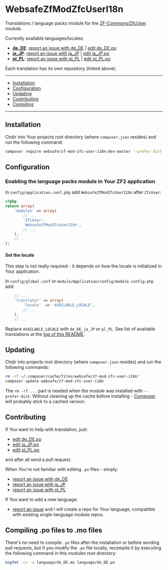 WebsafeZfModZfcUserI18n
================================================================================

Translations / language packs module for the [ZF-Commons/ZfcUser] module.

Currently available languages/locales:

 + **[de_DE]**: [report an issue with de_DE] | [edit de_DE.po]
 + **[ja_JP]**: [report an issue with ja_JP] | [edit ja_JP.po]
 + **[pl_PL]**: [report an issue with pl_PL] | [edit pl_PL.po]

Each translation has its own repository (linked above).


* * *


 + [Installation](#installation)
 + [Configuration](#configuration)
 + [Updating](#updating)
 + [Contributing](#contributing)
 + [Compiling](#compiling-po-files-to-mo-files)


* * *



Installation
--------------------------------------------------------------------------------

Chdir into Your projects root directory (where `composer.json` resides)
and run the following command:

~~~~ bash
composer require websafe/zf-mod-zfc-user-i18n:dev-master --prefer-dist
~~~~



Configuration
--------------------------------------------------------------------------------

### Enabling the language packs module in Your ZF2 application

In `config/application.conf.php` add `WebsafeZfModZfcUserI18n` after
`ZfcUser`:

~~~~ php
<?php
return array(
    'modules' => array(
        // ...
        'ZfcUser',
        'WebsafeZfModZfcUserI18n',
        // ...
    ),
    // ...
);
~~~~



#### Set the locale

This step is not really required - it depends on how the locale is initialized
in Your application. 

In `config/global.conf` or `module/Application/config/module.config.php` add:

~~~~ php
    // ...
    'translator' => array(
        'locale'  => 'AVAILABLE_LOCALE',
        // ...
    ),
    // ...
~~~~

Replace `AVAILABLE_LOCALE` with `de_DE`, `ja_JP` or `pl_PL`. See list of 
available translations at the [top of this README].



Updating
--------------------------------------------------------------------------------

Chdir into projects root directory (where `composer.json` resides)
and run the following commands:

~~~~ bash
rm -rf ~/.composer/cache/files/websafe/zf-mod-zfc-user-i18n*
composer update websafe/zf-mod-zfc-user-i18n
~~~~

The `rm -rf ...` part is needed when the module was installed with 
`--prefer-dist`. Without cleaning up the cache before installing - [Composer]
will probably stick to a cached version.



Contributing
--------------------------------------------------------------------------------

If You want to help with translation, just:

 + [edit de_DE.po]
 + [edit ja_JP.po]
 + [edit pl_PL.po]

and after all send a pull request.


When You're not familiar with editing `.po` files - simply:

 + [report an issue with de_DE]
 + [report an issue with ja_JP]
 + [report an issue with pl_PL]


If You want to add a new language:

 + [report an issue] and I will create a repo for Your language, compatible
   with existing single-language module repos.



Compiling .po files to .mo files
--------------------------------------------------------------------------------

There's no need to compile `.po` files after the installation or before sending 
pull requests, but if you modify the `.po` file locally, recompile it by 
executing the following command in this modules root directory:

~~~~ bash
msgfmt -cv -o language/de_DE.mo language/de_DE.po
~~~~



[ZF-Commons/ZfcUser]: https://github.com/ZF-Commons/ZfcUser "ZfcUser is a user registration and authentication module for Zend Framework 2."
[Composer]: http://getcomposer.org/ "Dependency Manager for PHP"
[edit de_DE.po]: https://github.com/websafe/zf-mod-zfc-user-i18n-de-de/edit/master/language/de_DE.po
[edit ja_JP.po]: https://github.com/websafe/zf-mod-zfc-user-i18n-ja-jp/edit/master/language/ja_JP.po
[edit pl_PL.po]: https://github.com/websafe/zf-mod-zfc-user-i18n-pl-pl/edit/master/language/pl_PL.po
[report an issue]: https://github.com/websafe/zf-mod-zfc-user-i18n/issues/new
[de_DE]: https://github.com/websafe/zf-mod-zfc-user-i18n-de-de "German de_DE translation / language pack module for the ZF-Commons/ZfcUser module."
[ja_JP]: https://github.com/websafe/zf-mod-zfc-user-i18n-ja-jp "Japanese ja_JP translation / language pack module for the ZF-Commons/ZfcUser module."
[pl_PL]: https://github.com/websafe/zf-mod-zfc-user-i18n-pl-pl "Polish pl_PL translation / language pack module for the ZF-Commons/ZfcUser module."
[report an issue with de_DE]: https://github.com/websafe/zf-mod-zfc-user-i18n-de-de/issues/new
[report an issue with ja_JP]: https://github.com/websafe/zf-mod-zfc-user-i18n-ja-jp/issues/new
[report an issue with pl_PL]: https://github.com/websafe/zf-mod-zfc-user-i18n-pl-pl/issues/new
[top of this README]: #websafezfmodzfcuseri18n
